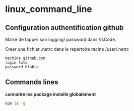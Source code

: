 # linux_command_line

## Configuration authentification github

Marre de tapper son logging/ password dans VsCode.

Creer une fichier .netrc dans le repertoire racine /user/.netrc

```.netrc
machine github.com
login toto
password blabla
```

## Commands lines

**connaitre les package installe globalement**

```cmd
npm ls -g
```
